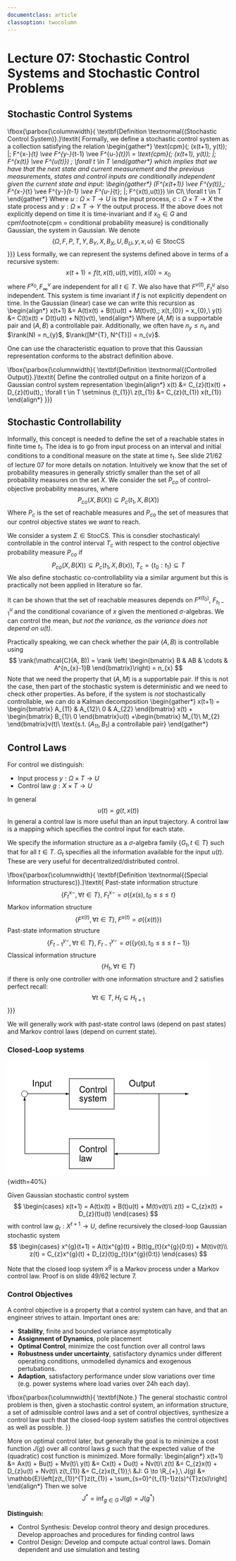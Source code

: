 ```yaml
---
documentclass: article
classoption: twocolumn
---
```


# Lecture 07: Stochastic Control Systems and Stochastic Control Problems

## Stochastic Control Systems

\fbox{\parbox{\columnwidth}{
\textbf{Definition \textnormal{(Stochastic Control System)}.}\textit{
Formally, we define a stochastic control system as a collection satisfying the relation
\begin{gather*}
\text{cpm}(\; (x(t+1), y(t))\; |\; F^{x-}_{t} \vee F^{y-}_{t-1} \vee F^{u-}_{t})\\ =
\text{cpm}(\; (x(t+1), y(t))\; |\; F^{x(t)} \vee F^{u(t)}) \; \forall t \in T
\end{gather*}
which implies that we have that the next state and current measurement and the previous measurements, states and control inputs are conditionally independent given the current state and input:
\begin{gather*}
(F^{x(t+1)} \vee F^{y(t)},\; F^{x-}_{t} \vee F^{y-}_{t-1} \vee F^{u-}_{t}\; |\; F^{x(t),u(t)}) \in CI\\ \forall t \in T
\end{gather*}
Where $u: \Omega \times T \to U$ is the input process, $c: \Omega \times T \to X$ the state process and $y: \Omega \times T \to Y$ the output process. If the above does not explicitly depend on time it is time-invariant and if $x_{0} \in G$ and $\text{cpm}$\footnote{cpm = conditional probability measure} is conditionally Gaussian, the system in Gaussian. We denote
$$
\{\Omega, F, P, T, Y, B_{Y}, X, B_{X}, U, B_{U}, y, x, u\} \in \text{StocCS}
$$
}}}
Less formally, we can represent the systems defined above in terms of a recursive system:
$$
x(t+1) = f(t, x(t), u(t), v(t)),\; x(0) = x_{0}
$$
where $F^{x_{0}}, F^{v}_{\infty}$ are independent for all $t \in T$. We also have that $F^{v(t)}, F^{u}_{t}$ also independent. This system is time invariant if $f$ is not explicitly dependent on time. In the Gaussian (linear) case we can write this recursion as
\begin{align*}
    x(t+1) &= A(t)x(t) + B(t)u(t) + M(t)v(t),\; x(t_{0}) = x_{0},\\
    y(t) &= C(t)x(t) + D(t)u(t) + N(t)v(t),
\end{align*}
Where $(A, M)$ is a supportable pair and $(A, B)$ a controllable pair. Additionally, we often have $n_{y} \leq n_{v}$ and $\rank(N) = n_{y}$, $\rank([M^{T}, N^{T}]) = n_{v}$.

One can use the characteristic equation to prove that this Gaussian representation conforms to the abstract definition above.

\fbox{\parbox{\columnwidth}{
\textbf{Definition \textnormal{(Controlled Output)}.}\textit{
Define the controlled output on a finite horizon of a Gaussian control system representation 
\begin{align*}
    x(t) &= C_{z}(t)x(t) + D_{z}(t)u(t),\; \forall t \in T \setminus \{t_{1}\}\\
    z(t_{1}) &= C_{z}(t_{1}) x(t_{1})
\end{align*}
}}}


## Stochastic Controllability
Informally, this concept is needed to define the set of a reachable states in finite time $t_{1}$. The idea is to go from input process on an interval and initial conditions to a conditional measure on the state at time $t_{1}$. See slide 21/62 of lecture 07 for more details on notation. Intuitively we know that the set of probability measures in generally strictly smaller than the set of all probability measures on the set $X$. We consider the set $P_{co}$ of control-objective probability measures, where 
$$
P_{co}(X, B(X)) \subseteq P_{c}(t_{1}, X, B(X))
$$
Where $P_{c}$ is the set of reachable measures and $P_{co}$ the set of measures that our control objective states we _want_ to reach.

We consider a system $\Sigma \in \text{StocCS}$. This is consdier stochasticalyl controllable in the control interval $T_{c}$ with respect to the control objective probability measure $P_{co}$ if 
$$
P_{co}(X, B(X)) \subseteq P_{c}(t_{1}, X, B(x)),\; T_{c} =\{t_{0}:t_{1}\} \subseteq T
$$
We also define stochastic co-controllability via a similar argument but this is practically not been applied in literature so far.

It can be shown that the set of reachable measures depends on $F^{x(t_{0})}$, $F^{u}_{t_{1}-1}$ and the conditional covariance of $x$ given the mentioned $\sigma$-algebras. We can control the mean, _but not the variance, as the variance does not depend on $u(t)$_.

Practically speaking, we can check whether the pair $(A, B)$ is controllable using 
$$
\rank(\mathcal{C}(A, B)) = \rank \left( \begin{bmatrix}
    B & 
    AB &
    \cdots &
    A^{n_{x}-1}B
\end{bmatrix}\right) = n_{x}
$$
Note that we need the property that $(A, M)$ is a supportable pair. If this is not the case, then part of the stochastic system is deterministic and we need to check other properties. As before, if the system is _not_ stochastically controllable, we can do a Kalman decomposition
\begin{gather*}
x(t+1) = 
\begin{bmatrix}
    A_{11} & A_{12}\\
    0 & A_{22}
\end{bmatrix} x(t) + \begin{bmatrix}
    B_{1}\\ 0
\end{bmatrix}u(t) +\begin{bmatrix}
    M_{1}\\ M_{2}
\end{bmatrix}v(t)\\
\text{s.t. $(A_{11}, B_{1})$ a controllable pair}
\end{gather*}


## Control Laws
For control we distinguish:

- Input process $y: \Omega \times T \to U$
- Control law $g: X \times T \to U$

In general 
$$
u(t) = g(t, x(t))
$$
In general a control law is more useful than an input trajectory. A control law is a mapping which specifies the control input for each state. 

We specify the information structure as a $\sigma$-algebra family $\{G_{t}, t \in T\}$ such that for all $t \in T$. $G_{t}$ specifies all the information available for the input $u(t)$. These are very useful for decentralized/distributed control. 

\fbox{\parbox{\columnwidth}{
\textbf{Definition \textnormal{(Special Information structuresc)}.}\textit{
Past-state information structure
$$
\{F^{x-}_{t}, \forall t\in T\},\; F^{x-}_{t} = \sigma(\{x(s), t_{0} \leq s \leq t\}
$$
Markov information structure
$$
\{F^{x(t)}, \forall t\in T\},\; F^{x(t)} = \sigma(\{x(t)\})
$$
Past-state information structure
$$
\{F^{y-}_{t-1}, \forall t\in T\},\; F^{y-}_{t-1} = \sigma(\{y(s), t_{0} \leq s \leq t-1\})
$$
Classical information structure
$$
\{H_{t}, \forall t \in T\}
$$
if there is only one controller with one information structure and 2 satisfies perfect recall:
$$
\forall t\in T,\; H_{t}\subseteq H_{t+1}
$$
}}}

We will generally work with past-state control laws (depend on past states) and Markov control laws (depend on current state).

### Closed-Loop systems

![Classical Closed-loop system](images/cls.png){width=40%}

Given Gaussian stochastic control system 
$$
\begin{cases}
x(t+1) = A(t)x(t) + B(t)u(t) + M(t)v(t)\\
z(t) = C_{z}x(t) + D_{z}(t)u(t)
\end{cases}
$$
with control law $g_{t}: X^{t+1} \to U$, define recursively the closed-loop Gaussian stochastic system
$$
\begin{cases}
x^{g}(t+1) = A(t)x^{g}(t) + B(t)g_{t}(x^{g}(0:t)) + M(t)v(t)\\
z(t) = C_{z}x^{g}(t) + D_{z}(t)g_{t}(x^{g}(0:t))
\end{cases}
$$

Note that the closed loop system $x^{g}$ is a Markov process under a Markov control law. Proof is on slide 49/62 lecture 7.


### Control Objectives
A control objective is a property that a control system can have, and that an engineer strives to attain. Important ones are:

- **Stability**, finite and bounded variance asymptotically
- **Assignment of Dynamics**, pole placement
- **Optimal Control**, minimize the cost function over all control laws
- **Robustness under uncertainty**, satisfactory dynamics under different operating conditions, unmodelled dynamics and exogenous pertubations.
- **Adaption**, satisfactory performance under slow variations over time (e.g. power systems where load varies over 24h each day).

\fbox{\parbox{\columnwidth}{
\textbf{Note.} The general stochastic control problem is then, given a stochastic control system, an information structure, a set of admissible control laws and a set of control objectives, synthesize a control law such that the closed-loop system satisfies the control objectives as well as possible.
}}

More on optimal control later, but generally the goal is to minimize a cost function $J(g)$ over all control laws $g$ such that the expected value of the (quadratic) cost function is minimized. More formally:
\begin{align*}
    x(t+1) &= Ax(t) + Bu(t) + Mv(t)\\
    y(t) &= Cx(t) + Du(t) + Nv(t)\\
    z(t) &= C_{z}x(t) + D_{z}u(t) + Nv(t)\\
    z(t_{1}) &= C_{z}x(t_{1});\\
    &J: G \to \R_{+},\\
    J(g) &= \mathbb{E}\left[z(t_{1})^{T}z(t_{1}) + \sum_{s=0}^{t_{1}-1}z(s)^{T}z(s)\right]
\end{align*}
Then we solve
$$
J^{*} = \inf_{g \in G}\; J(g) = J(g^{*})
$$

**Distinguish:**

- Control Synthesis: Develop control theory and design procedures. Develop approaches and procedures for finding control laws
- Control Design: Develop and compute actual control laws. Domain dependent and use simulation and testing
